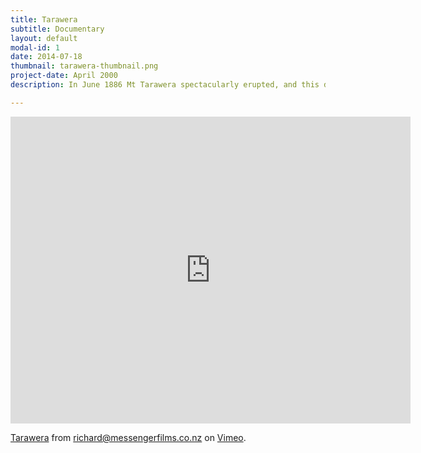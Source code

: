 ```yaml
---
title: Tarawera
subtitle: Documentary
layout: default
modal-id: 1
date: 2014-07-18
thumbnail: tarawera-thumbnail.png
project-date: April 2000
description: In June 1886 Mt Tarawera spectacularly erupted, and this documentary tells the story of the people who were caught in the catastrophic events. Around 120 people lost their lives, and the internationally famous Pink and White Terraces were destroyed. The documentary features an animated re-creation of the eruption, archival images, interviews with descendants of those involved, and readings from written eyewitness accounts. The author of the book Tarawera, Ron Keam, is also interviewed.

---
```


<iframe src="https://player.vimeo.com/video/135552460" width="640" height="491" frameborder="0" webkitallowfullscreen mozallowfullscreen allowfullscreen></iframe>
<p><a href="https://vimeo.com/135552460">Tarawera</a> from <a href="https://vimeo.com/user12154982">richard@messengerfilms.co.nz</a> on <a href="https://vimeo.com">Vimeo</a>.</p>